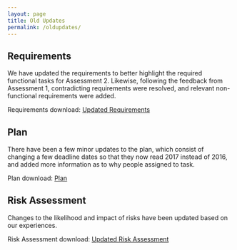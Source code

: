 ```yaml
---
layout: page
title: Old Updates
permalink: /oldupdates/
---
```


## Requirements

We have updated the requirements to better highlight the required functional tasks for Assessment 2. Likewise, following the feedback from Assessment 1, contradicting requirements were resolved, and relevant non-functional requirements were added.

Requirements download: [Updated Requirements](/downloads/Req2.pdf)

## Plan

There have been a few minor updates to the plan, which consist of changing a few deadline dates so that they now read 2017 instead of 2016, and added more information as to why people assigned to task.

Plan download: [Plan](/downloads/plan2.pdf)

## Risk Assessment

Changes to the likelihood and impact of risks have been updated based on our experiences.

Risk Assessment download: [Updated Risk Assessment](/downloads/RiskAssessmentUpdate.pdf)

